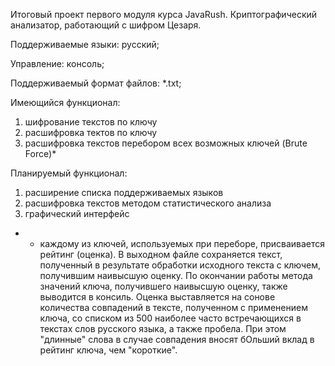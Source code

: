 Итоговый проект первого модуля курса JavaRush.
Криптографический анализатор, работающий с шифром Цезаря.

Поддерживаемые языки: русский;

Управление: консоль;

Поддерживаемый формат файлов: *.txt;

  Имеющийся функционал:
 1) шифрование текстов по ключу
 2) расшифровка тектов по ключу
 3) расшифровка текстов перебором всех возможных ключей (Brute Force)*

  Планируемый функционал:
  1) расширение списка поддерживаемых языков
  2) расшифровка текстов методом статистического анализа
  3) графический интерфейс

* - каждому из ключей, используемых при переборе, присваивается рейтинг (оценка). В выходном файле сохраняется
    текст, полученный в результате обработки исходного текста с ключем, получившим наивысшую оценку. По
    окончании работы метода значений ключа, получившего наивысшую оценку, также выводится в консиль. Оценка выставляется
    на сонове количества совпадений в тексте, полученном с применением ключа, со списком из 500 наиболее часто встречающихся
    в текстах слов русского языка, а также пробела. При этом "длинные" слова в случае совпадения вносят бОльший вклад в
    рейтинг ключа, чем "короткие".
      
